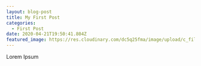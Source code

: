 ```yaml
---
layout: blog-post
title: My First Post
categories:
  - First Post
date: 2020-04-21T19:50:41.804Z
featured_image: https://res.cloudinary.com/dc5q25fma/image/upload/c_fill,f_auto,g_faces,q_auto,w_1000/v1578091393/flower-bg_o50ddr.jpg
---
```

Lorem Ipsum